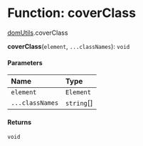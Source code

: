 # Function: coverClass

[domUtils](/auto-docs/free-layout-editor/modules/domUtils.md).coverClass

**coverClass**(`element`, `...classNames`): `void`

#### Parameters

| Name | Type |
| :------ | :------ |
| `element` | `Element` |
| `...classNames` | `string`\[] |

#### Returns

`void`

